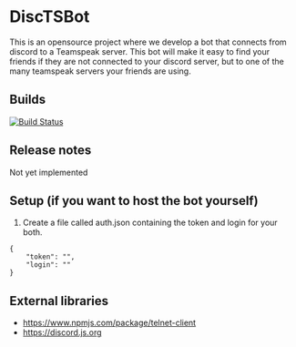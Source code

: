 # DiscTSBot
This is an opensource project where we develop a bot that connects from discord to a Teamspeak server.
This bot will make it easy to find your friends if they are not connected to your discord server, 
but to one of the many teamspeak servers your friends are using.

## Builds
[![Build Status](https://travis-ci.com/Ghosi-dev-team/DiscTSBot.svg?branch=master)](https://travis-ci.com/Ghosi-dev-team/DiscTSBot)

## Release notes
Not yet implemented

## Setup (if you want to host the bot yourself)
1. Create a file called auth.json containing the token and login for your both.
```
{
    "token": "",
    "login": ""
}
```

## External libraries
- https://www.npmjs.com/package/telnet-client
- https://discord.js.org
